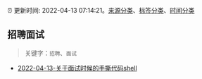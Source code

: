 :alarm_clock: 更新时间: 2022-04-13 07:14:21。[来源分类](../README.md)、[标签分类](../TAGS.md)、[时间分类](../TIMELINE.md)

## 招聘面试


> 关键字：`招聘`、`面试`



- [2022-04-13-关于面试时候的手撕代码shell](https://www.v2ex.com/t/846719) 